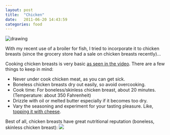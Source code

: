 ```yaml
---
layout: post
title:  "Chicken"
date:   2011-06-20 14:43:59
categories: food
---
```


![drawing](http://i.imgur.com/fz6mhez.jpg)

With my recent use of a broiler for fish, I tried to incorporate it to chicken breasts (since the grocery store had a sale on chicken breasts recently)...

Cooking chicken breasts is very basic [as seen in the video](http://www.youtube.com/watch?v=3kMaplo1J6w).  There are a few things to keep in mind: 

* Never under cook chicken meat, as you can get sick.
* Boneless chicken breasts dry out easily, so avoid overcooking.
* Cook time: For boneless/skinless chicken breast, about 20 minutes. (Temperature: about 350 Fahrenheit)
* Drizzle with oil or melted butter especially if it becomes too dry. 
* Vary the seasoning and experiment for your tasting pleasure.  Like, [topping it with cheese](http://www.chickenrecipesweb.com/baked-chicken-breasts-swiss-cheese/).

Best of all, chicken breasts have great nutritional reputation (boneless, skinless chicken breast):
![](http://i.imgur.com/IE1m6NE.png)